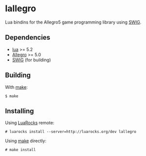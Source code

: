lallegro
========
Lua bindins for the Allegro5 game programming library using
[SWIG](http://swig.org/). 


Dependencies
------------
- [lua](http://www.lua.org/) >= 5.2
- [Allegro](http://liballeg.org/) >= 5.0
- [SWIG](http://swig.org/) (for building)


Building
--------
With [make](https://www.gnu.org/software/make/):

    $ make


Installing
----------
Using [LuaRocks](https://luarocks.org/) remote:

    # luarocks install --server=http://luarocks.org/dev lallegro

Using [make](https://www.gnu.org/software/make/) directly:

    # make install

